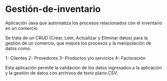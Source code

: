 # Gestión-de-inventario
Aplicación Java que automatiza los procesos relacionados con el inventario en un comercio.

Se trata de un CRUD (Crear, Leer, Actualizar y Eliminar datos) para la gestión de un comercio, que mejora los procesos y la manipulación
de datos como:

1- Clientes
2- Provedores
3- Productos y/o servicios
4- Facturación

Esta aplicación permite la validacion de los datos ingresados a la aplicación y la gestión de datos con archivos de texto plano CSV.
